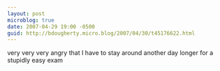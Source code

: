 ```yaml
---
layout: post
microblog: true
date: 2007-04-29 19:00 -0500
guid: http://bdougherty.micro.blog/2007/04/30/t45176622.html
---
```

very very very angry that I have to stay around another day longer for a stupidly easy exam
